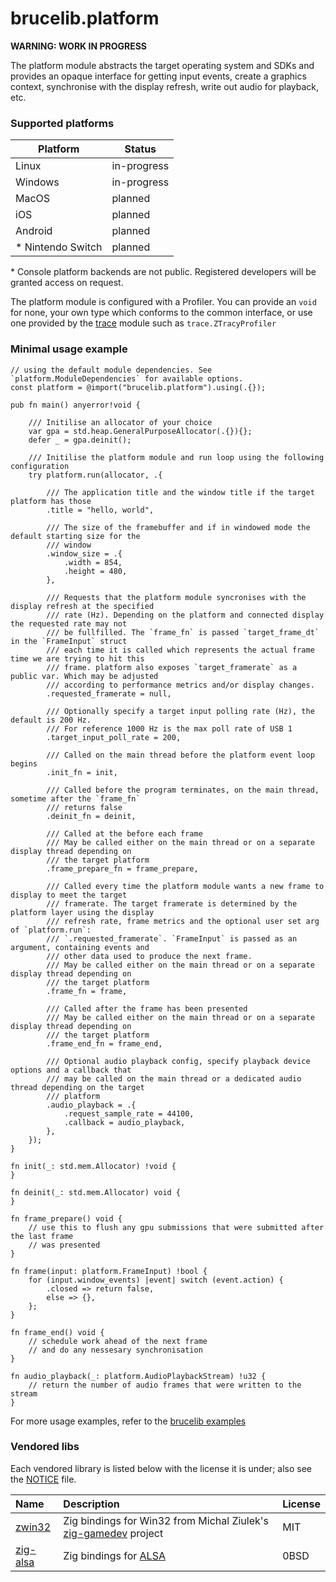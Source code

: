# brucelib.platform
**WARNING: WORK IN PROGRESS**

The platform module abstracts the target operating system and SDKs and provides an opaque interface for getting input events, create a graphics context, synchronise with the display refresh, write out audio for playback, etc.

### Supported platforms
| Platform | Status |
| -------- | ------ |
| Linux | in-progress |
| Windows | in-progress |
| MacOS | planned | 
| iOS | planned |
| Android | planned |
| * Nintendo Switch | planned |


\* Console platform backends are not public. Registered developers will be granted access on request.

The platform module is configured with a Profiler. You can provide an `void` for none, your own type which conforms to the common interface, or use one provided by the [trace](https://github.com/hazeycode/brucelib/tree/main/modules/trace) module such as `trace.ZTracyProfiler`

### Minimal usage example
```zig
// using the default module dependencies. See `platform.ModuleDependencies` for available options.
const platform = @import("brucelib.platform").using(.{});

pub fn main() anyerror!void {

    /// Initilise an allocator of your choice
    var gpa = std.heap.GeneralPurposeAllocator(.{}){};
    defer _ = gpa.deinit();

    /// Initilise the platform module and run loop using the following configuration
    try platform.run(allocator, .{

        /// The application title and the window title if the target platform has those
        .title = "hello, world",

        /// The size of the framebuffer and if in windowed mode the default starting size for the
        /// window
        .window_size = .{
            .width = 854,
            .height = 480,
        },

        /// Requests that the platform module syncronises with the display refresh at the specified
        /// rate (Hz). Depending on the platform and connected display the requested rate may not
        /// be fullfilled. The `frame_fn` is passed `target_frame_dt` in the `FrameInput` struct
        /// each time it is called which represents the actual frame time we are trying to hit this
        /// frame. platform also exposes `target_framerate` as a public var. Which may be adjusted
        /// according to performance metrics and/or display changes.
        .requested_framerate = null,

        /// Optionally specify a target input polling rate (Hz), the default is 200 Hz.
        /// For reference 1000 Hz is the max poll rate of USB 1
        .target_input_poll_rate = 200,

        /// Called on the main thread before the platform event loop begins
        .init_fn = init,
        
        /// Called before the program terminates, on the main thread, sometime after the `frame_fn`
        /// returns false
        .deinit_fn = deinit,

        /// Called at the before each frame
        /// May be called either on the main thread or on a separate display thread depending on
        /// the target platform
        .frame_prepare_fn = frame_prepare,

        /// Called every time the platform module wants a new frame to display to meet the target
        /// framerate. The target framerate is determined by the platform layer using the display
        /// refresh rate, frame metrics and the optional user set arg of `platform.run`:
        /// `.requested_framerate`. `FrameInput` is passed as an argument, containing events and
        /// other data used to produce the next frame.
        /// May be called either on the main thread or on a separate display thread depending on
        /// the target platform
        .frame_fn = frame,

        /// Called after the frame has been presented
        /// May be called either on the main thread or on a separate display thread depending on
        /// the target platform
        .frame_end_fn = frame_end,

        /// Optional audio playback config, specify playback device options and a callback that
        /// may be called on the main thread or a dedicated audio thread depending on the target
        /// platform
        .audio_playback = .{
            .request_sample_rate = 44100,
            .callback = audio_playback,
        },
    });
}

fn init(_: std.mem.Allocator) !void {
}

fn deinit(_: std.mem.Allocator) void {
}

fn frame_prepare() void {
    // use this to flush any gpu submissions that were submitted after the last frame
    // was presented
}

fn frame(input: platform.FrameInput) !bool {
    for (input.window_events) |event| switch (event.action) {
        .closed => return false,
        else => {},
    };
}

fn frame_end() void {
    // schedule work ahead of the next frame
    // and do any nessesary synchronisation
}

fn audio_playback(_: platform.AudioPlaybackStream) !u32 {
    // return the number of audio frames that were written to the stream
}
```
For more usage examples, refer to the [brucelib examples](https://github.com/hazeycode/brucelib/tree/main/examples)


### Vendored libs

Each vendored library is listed below with the license it is under; also see the [NOTICE](NOTICE) file.

| Name | Description | License |
| :--- | :---------- | :------ |
| [zwin32](https://github.com/michal-z/zig-gamedev/tree/main/libs/zwin32) | Zig bindings for Win32 from Michal Ziulek's [zig-gamedev](https://github.com/michal-z/zig-gamedev) project | MIT |
| [zig-alsa](https://github.com/hazeycode/zig-alsa) | Zig bindings for [ALSA](https://github.com/alsa-project/alsa-lib) | 0BSD |

